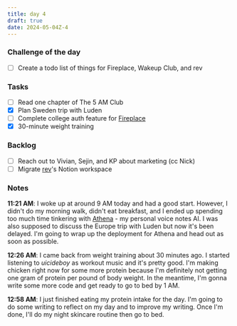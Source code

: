 ```yaml
---
title: day 4
draft: true
date: 2024-05-04Z-4
---
```


### Challenge of the day

- [ ] Create a todo list of things for Fireplace, Wakeup Club, and rev

### Tasks

- [ ] Read one chapter of The 5 AM Club
- [x] Plan Sweden trip with Luden
- [ ] Complete college auth feature for [Fireplace](https://makefireplace.com)
- [x] 30-minute weight training

### Backlog

- [ ] Reach out to Vivian, Sejin, and KP about marketing (cc Nick)
- [ ] Migrate [rev](https://rev.school)'s Notion workspace

### Notes

**11:21 AM**: I woke up at around 9 AM today and had a good start. However, I didn't do my morning walk, didn't eat breakfast, and I ended up spending too much time tinkering with [Athena](https://alnln.com) - my personal voice notes AI. I was also supposed to discuss the Europe trip with Luden but now it's been delayed. I'm going to wrap up the deployment for Athena and head out as soon as possible.

**12:26 AM**: I came back from weight training about 30 minutes ago. I started listening to $uicideboy$ as workout music and it's pretty good. I'm making chicken right now for some more protein because I'm definitely not getting one gram of protein per pound of body weight. In the meantime, I'm gonna write some more code and get ready to go to bed by 1 AM.

**12:58 AM**: I just finished eating my protein intake for the day. I'm going to do some writing to reflect on my day and to improve my writing. Once I'm done, I'll do my night skincare routine then go to bed.
